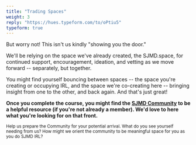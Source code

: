 ```yaml
---
title: "Trading Spaces"
weight: 3
reply: "https://hues.typeform.com/to/oPtiu5"
typeform: true
---
```


But worry not! This isn't us kindly "showing you the door."

We'll be relying on the space we've already created, the SJMD.space, for continued support, encouragement, ideation, and vetting as we move forward -- separately, but together.

You might find yourself bouncing between spaces -- the space you're creating or occupying IRL, and the space we're co-creating here -- bringing insight from one to the other, and back again. And that's just great!

**Once you complete the course, you might find the [SJMD Community](https://community.sjmd.space) to be a helpful resource (if you're not already a member). We'd love to here what you're looking for on that front.**

<small>Help us prepare the Community for your potential arrival. What do you see yourself needing from us? How might we orient the community to be meaningful space for you as you do SJMD IRL?</small>